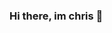 ### Hi there, im chris  👋

<!--
**chrismdevall/chrismdevall** is a ✨ _special_ ✨ repository because its `README.md` (this file) appears on your GitHub profile.

Here are some ideas to get you started:

- 🔭 I’m currently working on code natian course
- 🌱 I’m currently learning html/python/css
- 👯 I’m looking to learn logo degins and more html/python/css
- 💬 ask me about what im learning 
- 😄 Pronouns: ... he/him
- ⚡ Fun fact: ...big gamer :P
-->
